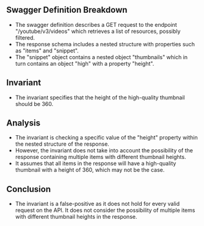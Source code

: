 ## Swagger Definition Breakdown
- The swagger definition describes a GET request to the endpoint "/youtube/v3/videos" which retrieves a list of resources, possibly filtered.
- The response schema includes a nested structure with properties such as "items" and "snippet".
- The "snippet" object contains a nested object "thumbnails" which in turn contains an object "high" with a property "height".

## Invariant
- The invariant specifies that the height of the high-quality thumbnail should be 360.

## Analysis
- The invariant is checking a specific value of the "height" property within the nested structure of the response.
- However, the invariant does not take into account the possibility of the response containing multiple items with different thumbnail heights.
- It assumes that all items in the response will have a high-quality thumbnail with a height of 360, which may not be the case.

## Conclusion
- The invariant is a false-positive as it does not hold for every valid request on the API. It does not consider the possibility of multiple items with different thumbnail heights in the response.
